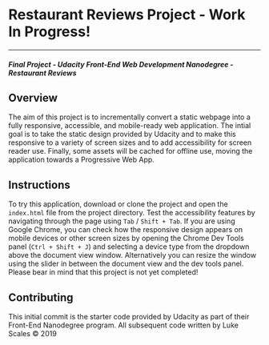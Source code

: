 # Restaurant Reviews Project - Work In Progress!
---
#### _Final Project - Udacity Front-End Web Development Nanodegree - Restaurant Reviews_

## Overview

The aim of this project is to incrementally convert a static webpage into a fully responsive, accessible, and mobile-ready web application.
The intial goal is to take the static design provided by Udacity and to make this responsive to a variety of screen sizes and to add accessibility for screen reader use. Finally, some assets will be cached for offline use, moving the application towards a Progressive Web App. 

## Instructions

To try this application, download or clone the project and open the `index.html` file from the project directory. Test the accessibility features by navigating through the page using `Tab` / `Shift + Tab`. If you are using Google Chrome, you can check how the responsive design appears on mobile devices or other screen sizes by opening the Chrome Dev Tools panel (`Ctrl + Shift + J`) and selecting a device type from the dropdown above the document view window. Alternatively you can resize the window using the slider in between the document view and the dev tools panel. Please bear in mind that this project is not yet completed!

## Contributing

This initial commit is the starter code provided by Udacity as part of their Front-End Nanodegree program. All subsequent code written by Luke Scales © 2019


